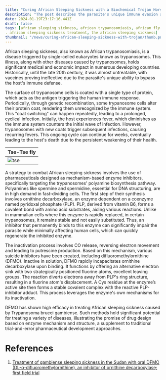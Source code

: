```yaml
---
title: "Curing African Sleeping Sickness with a Biochemical Trojan Horse"
description: "The post describes the parasite's unique immune evasion strategy, the cyclical nature of infection, and a specific approach to treatment using mechanism-based enzyme inhibitors, particularly focusing on the development and effectiveness of the drug difluoromethylornithine (DFMO) in combating the disease."
date: 2024-01-19T23:17:16.441Z
draft: false
tags: [african sleeping sickness, african trypanosomiasis, african fly disease, african sleeping disease symptoms, african sleeping sickness cure, african sleeping sickness is caused by, african sleeping sickness medication, cause of african sleeping sickness, african trypanosome
. african sleeping sickness treatment, the african sleeping sickness]
thumbnail: "/news/curing-african-sleeping-sickness-with-trojan/thumb.png"
---
```


African sleeping sickness, also known as African trypanosomiasis, is a disease triggered by single-celled eukaryotes known as trypanosomes. This illness, along with other diseases caused by trypanosomes, holds significant medical and economic impact in numerous developing countries. Historically, until the late 20th century, it was almost untreatable, with vaccines proving ineffective due to the parasite's unique ability to bypass the host's immune defense.

The surface of trypanosome cells is coated with a single type of protein, which acts as the antigen triggering the human immune response. Periodically, through genetic recombination, some trypanosome cells alter their protein coat, rendering them unrecognized by the immune system. This "coat switching" can happen repeatedly, leading to a prolonged, cyclical infection. Initially, the host experiences fever, which diminishes as the immune system counters the initial wave of infection. However, trypanosomes with new coats trigger subsequent infections, causing recurring fevers. This ongoing cycle can continue for weeks, eventually leading to the host's death due to the persistent weakening of their health.

|Tse-Tse fly|
|----|
|![tse](/news/curing-african-sleeping-sickness-with-trojan/tse.webp)|

A strategy to combat African sleeping sickness involves the use of pharmaceuticals designed as mechanism-based enzyme inhibitors, specifically targeting the trypanosomes' polyamine biosynthesis pathway. Polyamines like spermine and spermidine, essential for DNA structuring, are in high demand in fast-dividing cells. The first step of their synthesis involves ornithine decarboxylase, an enzyme dependent on a coenzyme named pyridoxal phosphate (PLP). PLP, derived from vitamin B6, forms a covalent bond with amino acid substrates, aiding various reactions. Unlike in mammalian cells where this enzyme is rapidly replaced, in certain trypanosomes, it remains stable and not easily substituted. Thus, an inhibitor that permanently binds to this enzyme can significantly impair the parasite while minimally affecting human cells, which can quickly regenerate the inhibited enzyme.

The inactivation process involves CO release, reversing electron movement and leading to putrescine production. Based on this mechanism, various suicide inhibitors have been created, including difluoromethylornithine (DFMO). Inactive in solution, DFMO rapidly incapacitates ornithine decarboxylase upon binding. It functions by offering an alternative electron sink with two strategically positioned fluorine atoms, excellent leaving groups. The reaction diverts electrons away from PLP's ring structure, resulting in a fluorine atom's displacement. A Cys residue at the enzyme’s active site then forms a stable covalent complex with the reactive PLP-inhibitor adduct. This process leverages the enzyme's own mechanisms for its inactivation.

DFMO has shown high efficacy in treating African sleeping sickness caused by Trypanosoma brucei gambiense. Such methods hold significant potential for treating a variety of diseases, illustrating the promise of drug design based on enzyme mechanism and structure, a supplement to traditional trial-and-error pharmaceutical development approaches.

# References
1. [Treatment of gambiense sleeping sickness in the Sudan with oral DFMO (DL-α-difluoromethylornithine), an inhibitor of ornithine decarboxylase; first field trial](https://doi.org/10.1016/0035-9203(85)90195-6)
